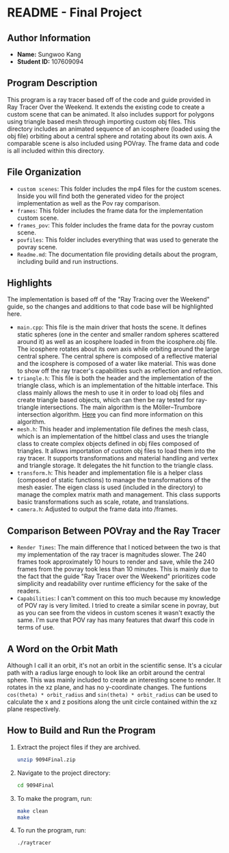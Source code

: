 # README - Final Project

## Author Information
- **Name:** Sungwoo Kang
- **Student ID:** 107609094

## Program Description
This program is a ray tracer based off of the code and guide provided in Ray Tracer Over the Weekend. It extends the existing code to create a custom scene that can be animated. It also includes support for polygons using triangle based mesh through importing custom obj files. This directory includes an animated sequence of an icosphere (loaded using the obj file) orbiting about a central sphere and rotating about its own axis. A comparable scene is also included using POVray. The frame data and code is all included within this directory.

## File Organization
- `custom scenes`: This folder includes the mp4 files for the custom scenes. Inside you will find both the generated video for the project implementation as well as the Pov ray comparison.
- `frames`: This folder includes the frame data for the implementation custom scene.
- `frames_pov`: This folder includes the frame data for the povray custom scene.
- `povfiles`: This folder includes everything that was used to generate the povray scene.
- `Readme.md`: The documentation file providing details about the program, including build and run instructions.

## Highlights
The implementation is based off of the "Ray Tracing over the Weekend" guide, so the changes and additions to that code base will be highlighted here.
- `main.cpp`: This file is the main driver that hosts the scene. It defines static spheres (one in the center and smaller random spheres scattered around it) as well as an icosphere loaded in from the icosphere.obj file. The icosphere rotates about its own axis while orbiting around the large central sphere. The central sphere is composed of a reflective material and the icosphere is composed of a water like material. This was done to show off the ray tracer's capabilities such as reflection and refraction. 
- `triangle.h`: This file is both the header and the implementation of the triangle class, which is an implementation of the hittable interface. This class mainly allows the mesh to use it in order to load obj files and create triangle based objects, which can then be ray tested for ray-triangle intersections. The main algorithm is the Möller–Trumbore intersection algorithm. [Here](https://en.wikipedia.org/wiki/M%C3%B6ller%E2%80%93Trumbore_intersection_algorithm) you can find more information on this algorithm.
- `mesh.h`: This header and implementation file defines the mesh class, which is an implementation of the hittbel class and uses the triangle class to create complex objects defined in obj files composed of triangles. It allows importation of custom obj files to load them into the ray tracer. It supports transformations and material handling and vertex and triangle storage. It delegates the hit function to the triangle class.
- `transform.h`: This header and implementation file is a helper class (composed of static functions) to manage the transformations of the mesh easier. The eigen class is used (included in the directory) to manage the complex matrix math and management. This class supports basic transformations such as scale, rotate, and translations.
- `camera.h`: Adjusted to output the frame data into /frames.

## Comparison Between POVray and the Ray Tracer
- `Render Times`: The main difference that I noticed between the two is that my implementation of the ray tracer is magnitudes slower. The 240 frames took approximately 10 hours to render and save, while the 240 frames from the povray took less than 10 minutes. This is mainly due to the fact that the guide "Ray Tracer over the Weekend" prioritizes code simplicity and readability over runtime efficiency for the sake of the readers. 
- `Capabilities`: I can't comment on this too much because my knowledge of POV ray is very limited. I tried to create a similar scene in povray, but as you can see from the videos in custom scenes it wasn't exactly the same. I'm sure that POV ray has many features that dwarf this code in terms of use. 

## A Word on the Orbit Math
Although I call it an orbit, it's not an orbit in the scientific sense. It's a cicular path with a radius large enough to look like an orbit around the central sphere. This was mainly included to create an interesting scene to render. It rotates in the xz plane, and has no y-coordinate changes. The funtions `cos(theta) * orbit_radius` and `sin(theta) * orbit_radius` can be used to calculate the x and z positions along the unit circle contained within the xz plane respectively. 


## How to Build and Run the Program

1. Extract the project files if they are archived.

    ```bash
    unzip 9094Final.zip
    ```

2. Navigate to the project directory:

    ```bash
    cd 9094Final
    ```

3. To make the program, run:

    ```bash
    make clean
    make
    ```

4. To run the program, run:

    ```bash
    ./raytracer
    ```
